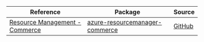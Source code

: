 | Reference | Package | Source |
|---|---|---|
|[Resource Management - Commerce](resourcemanager-commerce-readme.md)|[azure-resourcemanager-commerce](https://repo1.maven.org/maven2/com/azure/resourcemanager/azure-resourcemanager-commerce)|[GitHub](https://github.com/Azure/azure-sdk-for-java/blob/main/sdk/commerce/azure-resourcemanager-commerce)|
